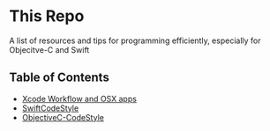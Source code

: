 # This Repo
A list of resources and tips for programming efficiently, especially for Objecitve-C and Swift

## Table of Contents

* [Xcode Workflow and OSX apps](XcodeWorkflow.md)
* [SwiftCodeStyle](SwiftCodeStyle.md)
* [ObjectiveC-CodeStyle](ObjectiveC-CodeStyle.md)

